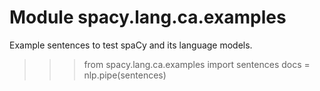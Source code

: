 Module spacy.lang.ca.examples
=============================
Example sentences to test spaCy and its language models.

>>> from spacy.lang.ca.examples import sentences
>>> docs = nlp.pipe(sentences)